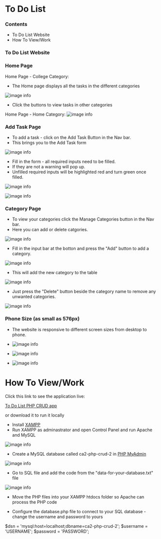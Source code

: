 # To Do List 

### Contents
* To Do List Website
* How To View/Work

### To Do List Website

### Home Page
Home Page - College Category: 
* The Home page displays all the tasks in the different categories

![image info](./readme-images/Home.png)


* Click the buttons to view tasks in other categories

Home Page - Home Category: 
![image info](./readme-images/Home-Home.png)

### Add Task Page

* To add a task - click on the Add Task Button in the Nav bar.
* This brings you to the Add Task form

![image info](./readme-images/AddTask01.png)

* Fill in the form - all required inputs need to be filled.
* If they are not a warning will pop up. 
* Unfilled required inputs will be highlighted red and 
  turn green once filled.

![image info](./readme-images/AddTask02.png)

![image info](./readme-images/AddTask03.png)


### Category Page

* To view your categories click the Manage Categories 
  button in the Nav bar.
* Here you can add or delete catgories.

![image info](./readme-images/Categories01.png)

* Fill in the input bar at the botton and press the 
  "Add" button to add a category.

![image info](./readme-images/Categories02.png)

* This will add the new category to the table

![image info](./readme-images/Categories03.png)

* Just press the "Delete" button beside the category name 
  to remove any unwanted categories. 

![image info](./readme-images/Categories04.png)


### Phone Size (as small as 576px)
* The website is responsive to different screen sizes 
  from desktop to phone.

* ![image info](./readme-images/Phone-Home.png)

* ![image info](./readme-images/Phone-AddTask.png)

* ![image info](./readme-images/Phone-Categories.png)

# How To View/Work

Click this link to see the application live:

[To Do List PHP CRUD app](https://mysql07.comp.dkit.ie/D00228217/ca2-php-crud-2/index.php)


or download it to run it locally

* Install [XAMPP](https://www.apachefriends.org/download.html)
* Run XAMPP as adminastrator and open Control Panel and run Apache and MySQL

![image info](./readme-images/XAMPP.png)

* Create a MySQL database called ca2-php-crud-2 in [PHP MyAdmin](http://localhost/phpmyadmin)

![image info](./readme-images/phpmyadmin.png)

* Go to SQL file and add the code from the "data-for-your-database.txt" file

![image info](./readme-images/sql.png)

* Move the PHP files into your XAMPP htdocs folder so Apache can process the PHP code

* Configure the database.php file to connect to your SQL database - change the username and password to yours

$dsn = 'mysql:host=localhost;dbname=ca2-php-crud-2';
$username = 'USERNAME';
$password = 'PASSWORD';
